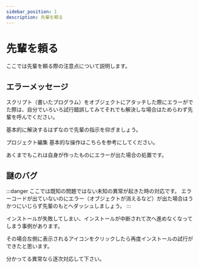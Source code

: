 ```yaml
---
sidebar_position: 1
description: 先輩を頼る
---
```


# 先輩を頼る
ここでは先輩を頼る際の注意点について説明します。

## エラーメッセージ

スクリプト（書いたプログラム）をオブジェクトにアタッチした際にエラーがでた際は、自分でいろいろ試行錯誤してみてそれでも解決しな場合はためらわず先輩を呼んでください。

基本的に解決するはずなので先輩の指示を仰ぎましょう。

プロジェクト編集 基本的な操作はこちらを参考にしてください。

あくまでもこれは自身が作ったものにエラーが出た場合の処置です。

## 謎のバグ

:::danger
ここでは既知の問題ではない未知の異常が起きた時の対応です。
エラーコードが出ていないのにエラー（オブジェクトが消えるなど）が出た場合はうかつにいじらず先輩のもとへダッシュしましょう。
:::

インストールが失敗してしまい、インストールが中断されて次へ進めなくなってしまう事例があります。

その場合左側に表示されるアイコンをクリックしたら再度インストールの試行ができたと思います。

分かってる異常なら逐次対応して下さい。
